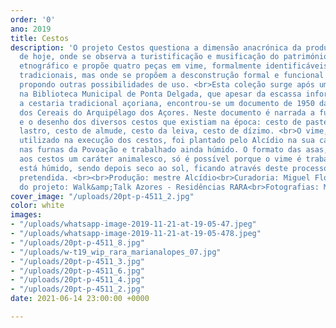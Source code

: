 ```yaml
---
order: '0'
ano: 2019
title: Cestos
description: 'O projeto Cestos questiona a dimensão anacrónica da produção artesanal
  de hoje, onde se observa a turistificação e musificação do património cultural e
  etnográfico e propõe quatro peças em vime, formalmente identificáveis com os cestos
  tradicionais, mas onde se propõem a desconstrução formal e funcional das alças,
  propondo outras possibilidades de uso. <br>Esta coleção surge após uma pesquisa
  na Biblioteca Municipal de Ponta Delgada, que apesar da escassa informação sobre
  a cestaria tradicional açoriana, encontrou-se um documento de 1950 da Comissão Reguladora
  dos Cereais do Arquipélago dos Açores. Neste documento é narrada a funcionalidade
  e o desenho dos diversos cestos que existiam na época: cesto de pastel, cesto de
  lastro, cesto de almude, cesto da leiva, cesto de dízimo. <br>O vime, tradicionalmente
  utilizado na execução dos cestos, foi plantado pelo Alcídio na sua casa, cozido
  nas furnas da Povoação e trabalhado ainda húmido. O formato das asas, que confere
  aos cestos um caráter animalesco, só é possível porque o vime é trabalhado enquanto
  está húmido, sendo depois seco ao sol, ficando através deste processo com a forma
  pretendida. <br><br>Produção: mestre Alcídio<br>Curadoria: Miguel Flor<br>Contexto
  do projeto: Walk&amp;Talk Azores - Residências RARA<br>Fotografias: Mariana Lidl<br>'
cover_image: "/uploads/20pt-p-4511_2.jpg"
color: white
images:
- "/uploads/whatsapp-image-2019-11-21-at-19-05-47.jpeg"
- "/uploads/whatsapp-image-2019-11-21-at-19-05-478.jpeg"
- "/uploads/20pt-p-4511_8.jpg"
- "/uploads/w-t19_wip_rara_marianalopes_07.jpg"
- "/uploads/20pt-p-4511_3.jpg"
- "/uploads/20pt-p-4511_6.jpg"
- "/uploads/20pt-p-4511_4.jpg"
- "/uploads/20pt-p-4511_2.jpg"
date: 2021-06-14 23:00:00 +0000

---
```

